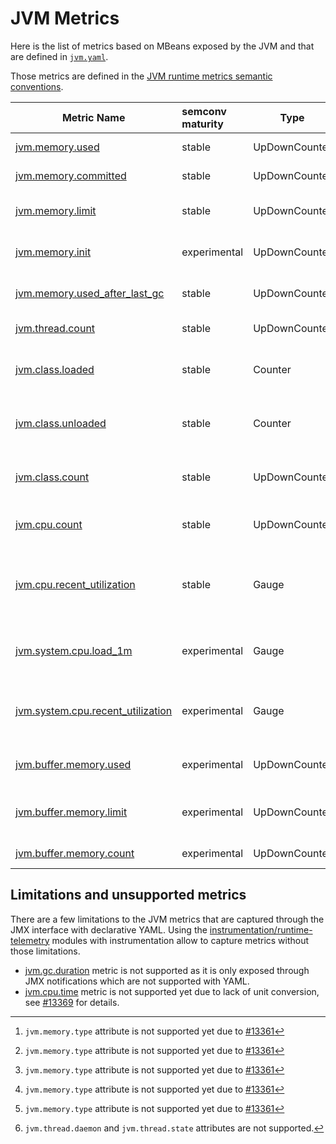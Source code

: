 # JVM Metrics

Here is the list of metrics based on MBeans exposed by the JVM and that are defined in [`jvm.yaml`](./resources/jmx/rules/jvm.yaml).

Those metrics are defined in the [JVM runtime metrics semantic conventions](https://opentelemetry.io/docs/specs/semconv/runtime/jvm-metrics/).

| Metric Name                                                                                                                           | semconv maturity | Type          | Attributes                | Description                                        |
|---------------------------------------------------------------------------------------------------------------------------------------|:-----------------|---------------|---------------------------|----------------------------------------------------|
| [jvm.memory.used](https://opentelemetry.io/docs/specs/semconv/runtime/jvm-metrics/#metric-jvmmemoryused)                              | stable           | UpDownCounter | jvm.memory.pool.name [^1] | Used memory                                        |
| [jvm.memory.committed](https://opentelemetry.io/docs/specs/semconv/runtime/jvm-metrics/#metric-jvmmemorycommitted)                    | stable           | UpDownCounter | jvm.memory.pool.name [^1] | Committed memory                                   |
| [jvm.memory.limit](https://opentelemetry.io/docs/specs/semconv/runtime/jvm-metrics/#metric-jvmmemorylimit)                            | stable           | UpDownCounter | jvm.memory.pool.name [^1] | Max obtainable memory                              |
| [jvm.memory.init](https://opentelemetry.io/docs/specs/semconv/runtime/jvm-metrics/#metric-jvmmemoryinit)                              | experimental     | UpDownCounter | jvm.memory.pool.name [^1] | Initial memory requested                           |
| [jvm.memory.used_after_last_gc](https://opentelemetry.io/docs/specs/semconv/runtime/jvm-metrics/#metric-jvmmemoryused_after_last_gc)  | stable           | UpDownCounter | jvm.memory.pool.name [^1] | Memory used after latest GC                        |
| [jvm.thread.count](https://opentelemetry.io/docs/specs/semconv/runtime/jvm-metrics/#metric-jvmthreadcount)                            | stable           | UpDownCounter | [^2]                      | Threads count                                      |
| [jvm.class.loaded](https://opentelemetry.io/docs/specs/semconv/runtime/jvm-metrics/#metric-jvmclassloaded)                            | stable           | Counter       |                           | Classes loaded since JVM start                     |
| [jvm.class.unloaded](https://opentelemetry.io/docs/specs/semconv/runtime/jvm-metrics/#metric-jvmclassunloaded)                        | stable           | Counter       |                           | Classes unloaded since JVM start                   |
| [jvm.class.count](https://opentelemetry.io/docs/specs/semconv/runtime/jvm-metrics/#metric-jvmclasscount)                              | stable           | UpDownCounter |                           | Classes currently loaded count                     |
| [jvm.cpu.count](https://opentelemetry.io/docs/specs/semconv/runtime/jvm-metrics/#metric-jvmcpucount)                                  | stable           | UpDownCounter |                           | Number of CPUs available                           |
| [jvm.cpu.recent_utilization](https://opentelemetry.io/docs/specs/semconv/runtime/jvm-metrics/#metric-jvmcpurecent_utilization)        | stable           | Gauge         |                           | Recent CPU utilization for process reported by JVM |
| [jvm.system.cpu.load_1m](https://opentelemetry.io/docs/specs/semconv/runtime/jvm-metrics/#metric-jvmsystemcpuload_1m)                 | experimental     | Gauge         |                           | Average CPU load reported by JVM                   |
| [jvm.system.cpu.recent_utilization](https://opentelemetry.io/docs/specs/semconv/runtime/jvm-metrics/#metric-jvmcpurecent_utilization) | experimental     | Gauge         |                           | Recent CPU utilization reported by JVM             |
| [jvm.buffer.memory.used](https://opentelemetry.io/docs/specs/semconv/runtime/jvm-metrics/#metric-jvmbuffermemoryused)                 | experimental     | UpDownCounter | jvm.buffer.pool.name      | Memory used by buffers                             |
| [jvm.buffer.memory.limit](https://opentelemetry.io/docs/specs/semconv/runtime/jvm-metrics/#metric-jvmbuffermemorylimit)               | experimental     | UpDownCounter | jvm.buffer.pool.name      | Maximum memory usage for buffers                   |
| [jvm.buffer.memory.count](https://opentelemetry.io/docs/specs/semconv/runtime/jvm-metrics/#metric-jvmbuffermemorycount)               | experimental     | UpDownCounter | jvm.buffer.pool.name      | Buffers count                                      |

## Limitations and unsupported metrics

There are a few limitations to the JVM metrics that are captured through the JMX interface with declarative YAML.
Using the [instrumentation/runtime-telemetry](./instrumentation/runtime-telemetry) modules with instrumentation allow to capture metrics without those limitations. 

[^1]: `jvm.memory.type` attribute is not supported yet due to [#13361](https://github.com/open-telemetry/opentelemetry-java-instrumentation/issues/13361)
[^2]: `jvm.thread.daemon` and `jvm.thread.state` attributes are not supported.

- [jvm.gc.duration](https://opentelemetry.io/docs/specs/semconv/runtime/jvm-metrics/#metric-jvmgcduration) metric is not supported as it is only exposed through JMX notifications which are not supported with YAML.
- [jvm.cpu.time](https://opentelemetry.io/docs/specs/semconv/runtime/jvm-metrics/#metric-jvmcputime) metric is not supported yet due to lack of unit conversion, see [#13369](https://github.com/open-telemetry/opentelemetry-java-instrumentation/issues/13369) for details.
